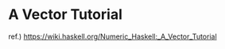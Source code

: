 A Vector Tutorial
==========================

ref.) https://wiki.haskell.org/Numeric_Haskell:_A_Vector_Tutorial
